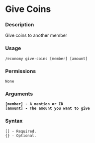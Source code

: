# Give Coins

### **Description**

Give coins to another member

### Usage

```
/economy give-coins [member] [amount]
```

### Permissions

```
None
```

### Arguments

<pre><code><strong>[member] - A mention or ID
</strong><strong>[amount] - The amount you want to give</strong></code></pre>

### Syntax

```
[] - Required.
{} - Optional.
```

